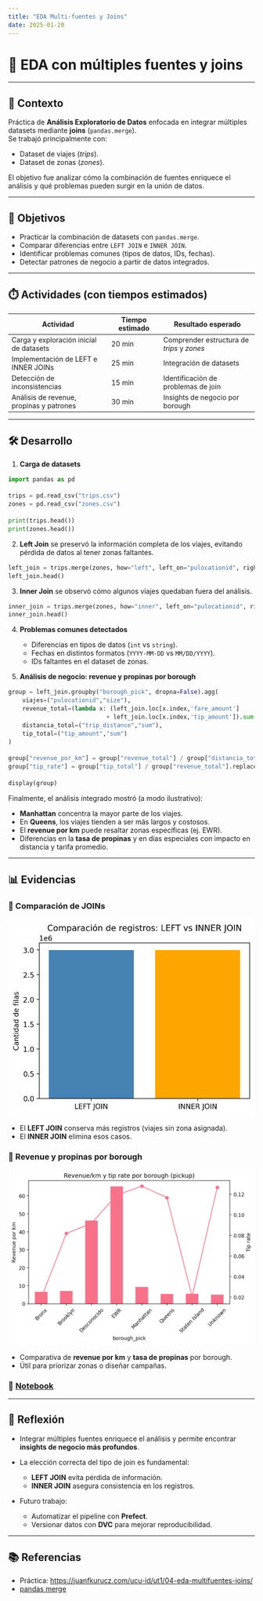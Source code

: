```yaml
---
title: "EDA Multi-fuentes y Joins"
date: 2025-01-20
---
```


# 🔗 EDA con múltiples fuentes y joins  

---

## 📘 Contexto  

Práctica de **Análisis Exploratorio de Datos** enfocada en integrar múltiples datasets mediante **joins** (`pandas.merge`).  
Se trabajó principalmente con:  
- Dataset de viajes (*trips*).  
- Dataset de zonas (*zones*).  

El objetivo fue analizar cómo la combinación de fuentes enriquece el análisis y qué problemas pueden surgir en la unión de datos.  

---

## 🎯 Objetivos  

- Practicar la combinación de datasets con `pandas.merge`.  
- Comparar diferencias entre `LEFT JOIN` e `INNER JOIN`.  
- Identificar problemas comunes (tipos de datos, IDs, fechas).  
- Detectar patrones de negocio a partir de datos integrados.  

---

## ⏱️ Actividades (con tiempos estimados)  

| Actividad | Tiempo estimado | Resultado esperado |
|-----------|-----------------|--------------------|
| Carga y exploración inicial de datasets | 20 min | Comprender estructura de *trips* y *zones* |
| Implementación de LEFT e INNER JOINs | 25 min | Integración de datasets |
| Detección de inconsistencias | 15 min | Identificación de problemas de join |
| Análisis de revenue, propinas y patrones | 30 min | Insights de negocio por borough |

---

## 🛠️ Desarrollo  

1. **Carga de datasets**  
```python
import pandas as pd

trips = pd.read_csv("trips.csv")
zones = pd.read_csv("zones.csv")

print(trips.head())
print(zones.head())
```

2. **Left Join** se preservó la información completa de los viajes, evitando pérdida de datos al tener zonas faltantes. 
```python
left_join = trips.merge(zones, how="left", left_on="pulocationid", right_on="locationid")
left_join.head()
```

3. **Inner Join** se observó cómo algunos viajes quedaban fuera del análisis.
```python
inner_join = trips.merge(zones, how="inner", left_on="pulocationid", right_on="locationid")
inner_join.head()
```
  
4. **Problemas comunes detectados**  

    - Diferencias en tipos de datos (`int` vs `string`).  
    - Fechas en distintos formatos (`YYYY-MM-DD` vs `MM/DD/YYYY`).  
    - IDs faltantes en el dataset de zonas.  

5. **Análisis de negocio: revenue y propinas por borough**
```python
group = left_join.groupby("borough_pick", dropna=False).agg(
    viajes=("pulocationid","size"),
    revenue_total=(lambda x: (left_join.loc[x.index,'fare_amount'] 
                            + left_join.loc[x.index,'tip_amount']).sum()),
    distancia_total=("trip_distance","sum"),
    tip_total=("tip_amount","sum")
)

group["revenue_por_km"] = group["revenue_total"] / group["distancia_total"].replace(0, pd.NA)
group["tip_rate"] = group["tip_total"] / group["revenue_total"].replace(0, pd.NA)

display(group)
```

Finalmente, el análisis integrado mostró (a modo ilustrativo):

- **Manhattan** concentra la mayor parte de los viajes.  
- En **Queens**, los viajes tienden a ser más largos y costosos.  
- El **revenue por km** puede resaltar zonas específicas (ej. EWR).  
- Diferencias en la **tasa de propinas** y en días especiales con impacto en distancia y tarifa promedio.

---

## 📊 Evidencias 
### 🔹 Comparación de JOINs 
![Join Example](../../../assets/img/joins_comparacion.png)

- El **LEFT JOIN** conserva más registros (viajes sin zona asignada).  
- El **INNER JOIN** elimina esos casos.

### 🔹 Revenue y propinas por borough  
![Revenue Propinas](../../../assets/img/revenue_propinas.png)

- Comparativa de **revenue por km** y **tasa de propinas** por borough.  
- Útil para priorizar zonas o diseñar campañas.

### 📝 [Notebook](../../notebooks/UT1-3.ipynb)

---

## 🤔 Reflexión  

- Integrar múltiples fuentes enriquece el análisis y permite encontrar **insights de negocio más profundos**.  
- La elección correcta del tipo de join es fundamental:  

    - **LEFT JOIN** evita pérdida de información.  
    - **INNER JOIN** asegura consistencia en los registros.  

- Futuro trabajo:  

    - Automatizar el pipeline con **Prefect**.  
    - Versionar datos con **DVC** para mejorar reproducibilidad.  

---

## 📚 Referencias  

- Práctica: <https://juanfkurucz.com/ucu-id/ut1/04-eda-multifuentes-joins/>  
- [pandas merge](https://pandas.pydata.org/docs/reference/api/pandas.DataFrame.merge.html)